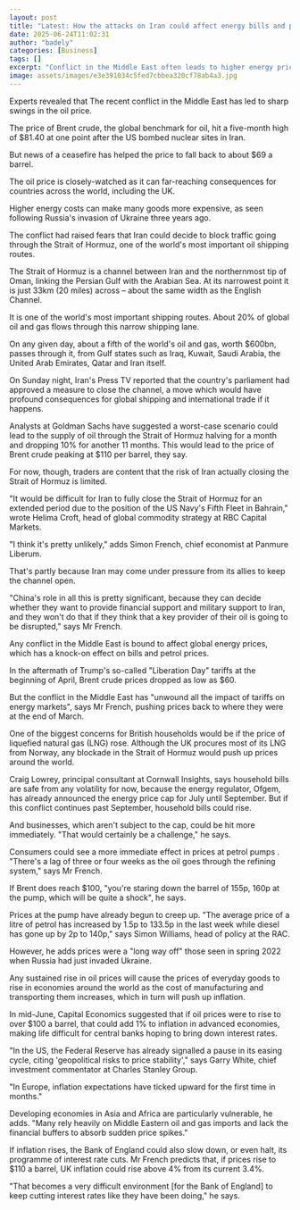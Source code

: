 ```yaml
---
layout: post
title: "Latest: How the attacks on Iran could affect energy bills and petrol prices"
date: 2025-06-24T11:02:31
author: "badely"
categories: [Business]
tags: []
excerpt: "Conflict in the Middle East often leads to higher energy prices, which can feed through to inflation."
image: assets/images/e3e391034c5fed7cbbea320cf78ab4a3.jpg
---
```


Experts revealed that The recent conflict in the Middle East has led to sharp swings in the oil price.

The price of Brent crude, the global benchmark for oil, hit a five-month high of $81.40 at one point after the US bombed nuclear sites in Iran.

But news of a ceasefire has helped the price to fall back to about $69 a barrel.

The oil price is closely-watched as it can far-reaching consequences for countries across the world, including the UK.

Higher energy costs can make many goods more expensive, as seen following Russia's invasion of Ukraine three years ago.

The conflict had raised fears that Iran could decide to block traffic going through the Strait of Hormuz, one of the world's most important oil shipping routes.

The Strait of Hormuz is a channel between Iran and the northernmost tip of Oman, linking the Persian Gulf with the Arabian Sea. At its narrowest point it is just 33km (20 miles) across – about the same width as the English Channel.

It is one of the world's most important shipping routes. About 20% of global oil and gas flows through this narrow shipping lane.

On any given day, about a fifth of the world's oil and gas, worth $600bn, passes through it, from Gulf states such as Iraq, Kuwait, Saudi Arabia, the United Arab Emirates, Qatar and Iran itself.

On Sunday night, Iran's Press TV reported that the country's parliament had approved a measure to close the channel, a move which would have profound consequences for global shipping and international trade if it happens.

Analysts at Goldman Sachs have suggested a worst-case scenario could lead to the supply of oil through the Strait of Hormuz halving for a month and dropping 10% for another 11 months. This would lead to the price of Brent crude peaking at $110 per barrel, they say.

For now, though, traders are content that the risk of Iran actually closing the Strait of Hormuz is limited.

"It would be difficult for Iran to fully close the Strait of Hormuz for an extended period due to the position of the US Navy's Fifth Fleet in Bahrain," wrote Helima Croft, head of global commodity strategy at RBC Capital Markets.

"I think it's pretty unlikely," adds Simon French, chief economist at Panmure Liberum.

That's partly because Iran may come under pressure from its allies to keep the channel open. 

"China's role in all this is pretty significant, because they can decide whether they want to provide financial support and military support to Iran, and they won't do that if they think that a key provider of their oil is going to be disrupted," says Mr French.

Any conflict in the Middle East is bound to affect global energy prices, which has a knock-on effect on bills and petrol prices.

In the aftermath of Trump's so-called "Liberation Day" tariffs at the beginning of April, Brent crude prices dropped as low as $60.

But the conflict in the Middle East has "unwound all the impact of tariffs on energy markets", says Mr French, pushing prices back to where they were at the end of March.

One of the biggest concerns for British households would be if the price of liquefied natural gas (LNG) rose. Although the UK procures most of its LNG from Norway, any blockade in the Strait of Hormuz would push up prices around the world.

Craig Lowrey, principal consultant at Cornwall Insights, says household bills are safe from any volatility for now, because the energy regulator, Ofgem, has already announced the energy price cap for July until September. But if this conflict continues past September, household bills could rise.

And businesses, which aren't subject to the cap, could be hit more immediately. "That would certainly be a challenge," he says.

Consumers could see a more immediate effect in prices at petrol pumps . "There's a lag of three or four weeks as the oil goes through the refining system," says Mr French.

If Brent does reach $100, "you're staring down the barrel of 155p, 160p at the pump, which will be quite a shock", he says.

Prices at the pump have already begun to creep up. "The average price of a litre of petrol has increased by 1.5p to 133.5p in the last week while diesel has gone up by 2p to 140p," says Simon Williams, head of policy at the RAC. 

However, he adds prices were a "long way off" those seen in spring 2022 when Russia had just invaded Ukraine.

Any sustained rise in oil prices will cause the prices of everyday goods to rise in economies around the world as the cost of manufacturing and transporting them increases, which in turn will push up inflation.

In mid-June, Capital Economics suggested that if oil prices were to rise to over $100 a barrel, that could add 1% to inflation in advanced economies, making life difficult for central banks hoping to bring down interest rates.

"In the US, the Federal Reserve has already signalled a pause in its easing cycle, citing 'geopolitical risks to price stability'," says Garry White, chief investment commentator at Charles Stanley Group. 

"In Europe, inflation expectations have ticked upward for the first time in months."

Developing economies in Asia and Africa are particularly vulnerable, he adds. "Many rely heavily on Middle Eastern oil and gas imports and lack the financial buffers to absorb sudden price spikes."

If inflation rises, the Bank of England could also slow down, or even halt, its programme of interest rate cuts. Mr French predicts that, if prices rise to $110 a barrel, UK inflation could rise above 4% from its current 3.4%.

"That becomes a very difficult environment [for the Bank of England] to keep cutting interest rates like they have been doing," he says.

